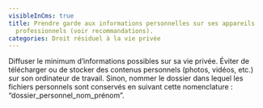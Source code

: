 ```yaml
---
visibleInCms: true
title: Prendre garde aux informations personnelles sur ses appareils
  professionnels (voir recommandations).
categories: Droit résiduel à la vie privée
---
```

<!--StartFragment-->

Diffuser le minimum d’informations possibles sur sa vie privée. Éviter de télécharger ou de stocker des contenus personnels (photos, vidéos, etc.) sur son ordinateur de travail. Sinon, nommer le dossier dans lequel les fichiers personnels sont conservés en suivant cette nomenclature : “dossier_personnel_nom_prénom”.

<!--EndFragment-->